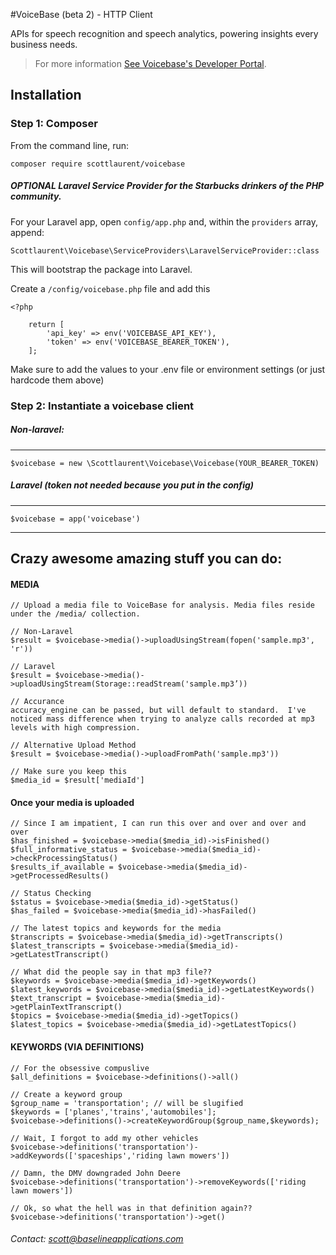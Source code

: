 #VoiceBase (beta 2) - HTTP Client

APIs for speech recognition and speech analytics, powering insights every business needs.

> For more information [See Voicebase's Developer Portal](https://www.voicebase.com/developers/).

## Installation

### Step 1: Composer

From the command line, run:

```
composer require scottlaurent/voicebase
```

##### OPTIONAL Laravel Service Provider for the Starbucks drinkers of the PHP community.

For your Laravel app, open `config/app.php` and, within the `providers` array, append:

```
Scottlaurent\Voicebase\ServiceProviders\LaravelServiceProvider::class
```

This will bootstrap the package into Laravel.

Create a `/config/voicebase.php` file and add this
```
<?php

	return [
		'api_key' => env('VOICEBASE_API_KEY'),
		'token' => env('VOICEBASE_BEARER_TOKEN'),
	];
```

Make sure to add the values to your .env file or environment settings (or just hardcode them above)

### Step 2: Instantiate a voicebase client

##### Non-laravel:
---
```
$voicebase = new \Scottlaurent\Voicebase\Voicebase(YOUR_BEARER_TOKEN)
```
##### Laravel (token not needed because you put in the config)
---
```
$voicebase = app('voicebase')
```

---
## Crazy awesome amazing stuff you can do:

#### MEDIA
```
// Upload a media file to VoiceBase for analysis. Media files reside under the /media/ collection.

// Non-Laravel
$result = $voicebase->media()->uploadUsingStream(fopen('sample.mp3', 'r'))

// Laravel
$result = $voicebase->media()->uploadUsingStream(Storage::readStream('sample.mp3’))

// Accurance
accuracy_engine can be passed, but will default to standard.  I've noticed mass difference when trying to analyze calls recorded at mp3 levels with high compression.

// Alternative Upload Method
$result = $voicebase->media()->uploadFromPath('sample.mp3'))

// Make sure you keep this
$media_id = $result['mediaId']
```
#### Once your media is uploaded
```
// Since I am impatient, I can run this over and over and over and over
$has_finished = $voicebase->media($media_id)->isFinished()
$full_informative_status = $voicebase->media($media_id)->checkProcessingStatus()
$results_if_available = $voicebase->media($media_id)->getProcessedResults()

// Status Checking
$status = $voicebase->media($media_id)->getStatus()
$has_failed = $voicebase->media($media_id)->hasFailed()

// The latest topics and keywords for the media
$transcripts = $voicebase->media($media_id)->getTranscripts()
$latest_transcripts = $voicebase->media($media_id)->getLatestTranscript()

// What did the people say in that mp3 file??
$keywords = $voicebase->media($media_id)->getKeywords()
$latest_keywords = $voicebase->media($media_id)->getLatestKeywords()
$text_transcript = $voicebase->media($media_id)->getPlainTextTranscript()
$topics = $voicebase->media($media_id)->getTopics()
$latest_topics = $voicebase->media($media_id)->getLatestTopics()
```

#### KEYWORDS (VIA DEFINITIONS)
```
// For the obsessive compuslive
$all_definitions = $voicebase->definitions()->all()

// Create a keyword group
$group_name = 'transportation'; // will be slugified
$keywords = ['planes','trains','automobiles'];
$voicebase->definitions()->createKeywordGroup($group_name,$keywords);

// Wait, I forgot to add my other vehicles
$voicebase->definitions('transportation')->addKeywords(['spaceships','riding lawn mowers'])

// Damn, the DMV downgraded John Deere
$voicebase->definitions('transportation')->removeKeywords(['riding lawn mowers'])

// Ok, so what the hell was in that definition again??
$voicebase->definitions('transportation')->get()
```
###### Contact: scott@baselineapplications.com